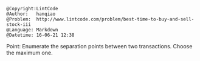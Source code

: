 ```
@Copyright:LintCode
@Author:   hanqiao
@Problem:  http://www.lintcode.com/problem/best-time-to-buy-and-sell-stock-iii
@Language: Markdown
@Datetime: 16-06-21 12:38
```

Point:
Enumerate the separation points between two transactions. Choose the maximum one.